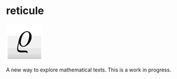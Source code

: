 # reticule

<img src="logo.png" width="100" height="100">

A new way to explore mathematical texts. This is a work in progress.
